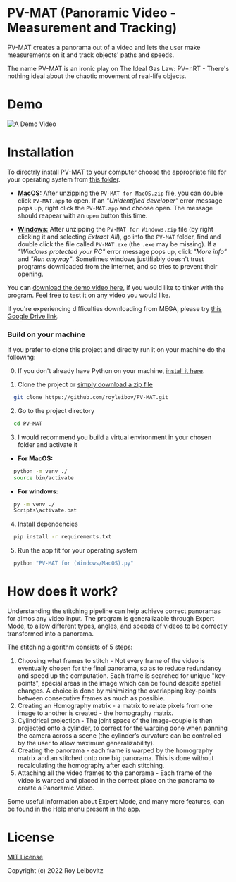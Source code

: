 # PV-MAT (Panoramic Video - Measurement and Tracking)

PV-MAT creates a panorama out of a video and lets the user make measurements on it and track objects' paths and speeds.

The name PV-MAT is an ironic play on The Ideal Gas Law: PV=nRT - There's nothing ideal about the chaotic movement of real-life objects.

# Demo

![A Demo Video](https://media.giphy.com/media/VxyFqfLxsI4srd5OSV/giphy.gif)

# Installation

To directrly install PV-MAT to your computer choose the appropriate file for your operating system from [this folder](https://mega.nz/folder/ip1HQLLT#3_Qnl3GPnD9Ek6tTnrqAxw).

- **[MacOS:](https://mega.nz/file/e590WI6K#bjzjBUwIyd9jlPEXqiQZQ5MokuQTK9qk7CX9CxIAOMI)** After unzipping the ```PV-MAT for MacOS.zip``` file, you can double click ```PV-MAT.app``` to open. If an *"Unidentified developer"* error message pops up, right click the ```PV-MAT.app``` and choose open. The message should reapear with an ```open``` button this time.

- **[Windows:](https://mega.nz/file/20FhUKpB#6cznQwsbpUj4T1nu9jX3rayu0yAYX4113BUgLxG9L00)** After unzipping the ```PV-MAT for Windows.zip``` file (by right clicking it and selecting *Extract All*), go into the ```PV-MAT``` folder, find and double click the file called ```PV-MAT.exe``` (the ```.exe``` may be missing). If a *"Windows protected your PC"* error message pops up, click *"More info"* and *"Run anyway"*. Sometimes windows justifiably doesn't trust programs downloaded from the internet, and so tries to prevent their opening.

You can [download the demo video here](https://mega.nz/file/f9ERhYaQ#J7wMQrfppweOgWFkCc-vw-aCCHnT5u-d6UhH41NGYnQ), if you would like to tinker with the program. Feel free to test it on any video you would like.

If you're experiencing difficulties downloading from MEGA, please try [this Google Drive link](https://drive.google.com/drive/folders/1wLxbNh44YoFdtFHFEB5kAItohY3YhkEB?usp=sharing).

### Build on your machine

If you prefer to clone this project and direclty run it on your machine do the following:

0. If you don't already have Python on your machine, [install it here](https://www.python.org/downloads/).

1. Clone the project or [simply download a zip file](https://github.com/royleibov/PV-MAT/archive/refs/heads/master.zip)

```bash
  git clone https://github.com/royleibov/PV-MAT.git
```

2. Go to the project directory

```bash
  cd PV-MAT
```

3. I would recommend you build a virtual environment in your chosen folder and activate it

- **For MacOS:**
```bash
  python -m venv ./
  source bin/activate
```

- **For windows:**
```cmd
  py -m venv ./
  Scripts\activate.bat
```

4. Install dependencies

```bash
  pip install -r requirements.txt
```

5. Run the app fit for your operating system

```bash
  python "PV-MAT for (Windows/MacOS).py"
```

# How does it work?

Understanding the stitching pipeline can help achieve correct panoramas for almos any video input. The program is generalizable through Expert Mode, to allow different types, angles, and speeds of videos to be correctly transformed into a panorama.

The stitching algorithm consists of 5 steps:
1. Choosing what frames to stitch - Not every frame of the video is eventually chosen for the final panorama, so as to reduce redundancy and speed up the computation. Each frame is searched for unique "key-points", special areas in the image which can be found despite spatial changes. A choice is done by minimizing the overlapping key-points between consecutive frames as much as possible.
2. Creating an Homography matrix - a matrix to relate pixels from one image to another is created - the homography matrix. 
3. Cylindrical projection - The joint space of the image-couple is then projected onto a cylinder, to correct for the warping done when panning the camera across a scene (the cylinder’s curvature can be controlled by the user to allow maximum generalizability).
4. Creating the panorama - each frame is warped by the homography matrix and an stitched onto one big panorama. This is done without recalculating the homography after each stitching.
5. Attaching all the video frames to the panorama - Each frame of the video is warped and placed in the correct place on the panorama to create a Panoramic Video.

Some useful information about Expert Mode, and many more features, can be found in the Help menu present in the app.

# License

[MIT License](LICENSE.txt)

Copyright (c) 2022 Roy Leibovitz
